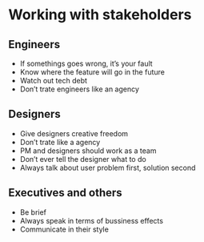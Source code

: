 # Working with stakeholders

## Engineers
  - If somethings goes wrong, it’s your fault
  - Know where the feature will go in the future
  - Watch out tech debt
  - Don’t trate engineers like an agency

## Designers
  - Give designers creative freedom
  - Don’t trate like a agency
  - PM and designers should work as a team
  - Don’t ever tell the designer what to do
  - Always talk about user problem first, solution second

## Executives and others
  - Be brief
  - Always speak in terms of bussiness effects
  - Communicate in their style